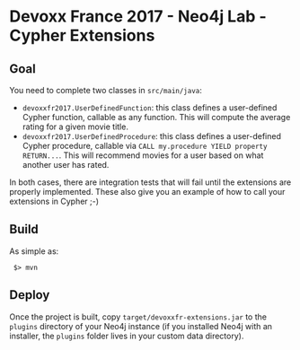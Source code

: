 # Devoxx France 2017 - Neo4j Lab - Cypher Extensions

## Goal

You need to complete two classes in `src/main/java`:

 - `devoxxfr2017.UserDefinedFunction`: this class defines a user-defined Cypher function, callable as any function. This will compute the average rating for a given movie title.
 - `devoxxfr2017.UserDefinedProcedure`: this class defines a user-defined Cypher procedure, callable via `CALL my.procedure YIELD property RETURN...`. This will recommend movies for a user based on what another user has rated.

In both cases, there are integration tests that will fail until the extensions are properly implemented. These also give you an example of how to call your extensions in Cypher ;-)

## Build

As simple as:

```
 $> mvn
```

## Deploy

Once the project is built, copy `target/devoxxfr-extensions.jar` to the `plugins` directory of your Neo4j instance (if you installed Neo4j with an installer, the `plugins` folder lives in your custom data directory).
